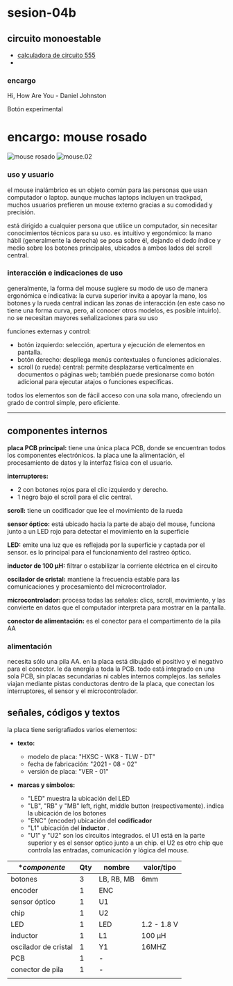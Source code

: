 # sesion-04b

## circuito monoestable

- [calculadora de circuito 555](https://ohmslawcalculator.com/555-monostable-calculator)
- 



### encargo
 
Hi, How Are You -  Daniel Johnston

Botón experimental

# encargo: mouse rosado

![mouse rosado](https://github.com/felix-rg416/dis8644-2025-1/blob/main/19-felix-rg416/sesion-04b/archivos/mouse.01.jpg) ![mouse.02](https://github.com/felix-rg416/dis8644-2025-1/blob/main/19-felix-rg416/sesion-04b/archivos/mouse.02.jpg)

### uso y usuario

el mouse inalámbrico es un objeto común para las personas que usan computador o laptop. aunque muchas laptops incluyen un trackpad, muchos usuarios prefieren un mouse externo gracias a su comodidad y precisión.

está dirigido a cualquier persona que utilice un computador, sin necesitar conocimientos técnicos para su uso. es intuitivo y ergonómico: la mano hábil (generalmente la derecha) se posa sobre él, dejando el dedo índice y medio sobre los botones principales, ubicados a ambos lados del scroll central.

### interacción e indicaciones de uso

generalmente, la forma del mouse sugiere su modo de uso de manera ergonómica e indicativa: la curva superior invita a apoyar la mano, los botones y la rueda central indican las zonas de interacción (en este caso no tiene una forma curva, pero, al conocer otros modelos, es posible intuirlo). no se necesitan mayores señalizaciones para su uso

funciones externas y control:
- botón izquierdo: selección, apertura y ejecución de elementos en pantalla.
- botón derecho: despliega menús contextuales o funciones adicionales.
- scroll (o rueda) central: permite desplazarse verticalmente en documentos o páginas web; también puede presionarse como botón adicional para ejecutar atajos o funciones específicas.

todos los elementos son de fácil acceso con una sola mano, ofreciendo un grado de control simple, pero eficiente.
_______________________
## componentes internos


**placa PCB principal:** tiene una única placa PCB, donde se encuentran todos los componentes electrónicos. la placa une la alimentación, el procesamiento de datos y la interfaz física con el usuario.

**interruptores:**
- 2 con botones rojos para el clic izquierdo y derecho.
- 1 negro bajo el scroll para el clic central.

**scroll:** tiene un codificador que lee el movimiento de la rueda

**sensor óptico:** está ubicado hacia la parte de abajo del mouse, funciona junto a un LED rojo para detectar el movimiento en la superficie

**LED:** emite una luz que es reflejada por la superficie y captada por el sensor. es lo principal para el funcionamiento del rastreo óptico.

**inductor de 100 µH:** filtrar o estabilizar la corriente eléctrica en el circuito

**oscilador de cristal:** mantiene la frecuencia estable para las comunicaciones y procesamiento del microcontrolador.

**microcontrolador:** procesa todas las señales: clics, scroll, movimiento, y las convierte en datos que el computador interpreta para mostrar en la pantalla.

**conector de alimentación:** es el conector para el compartimento de la pila AA

### alimentación
necesita sólo una pila AA. en la placa está dibujado el positivo y el negativo para el conector. le da energía a toda la PCB. todo está integrado en una sola PCB, sin placas secundarias ni cables internos complejos. las señales viajan mediante pistas conductoras dentro de la placa, que conectan los interruptores, el sensor y el microcontrolador.

## señales, códigos y textos
la placa tiene serigrafiados varios elementos:

- **texto:**
  	- modelo de placa: "HXSC - WK8 - TLW - DT"
  	- fecha de fabricación: "2021 - 08 - 02"
  	- versión de placa: "VER - 01"
 
- **marcas y símbolos:**
  	- "LED" muestra la ubicación del LED
  	- "LB", "RB" y "MB" left, right, middle button (respectivamente). indica la ubicación de los botones
  	- "ENC" (encoder) ubicación del **codificador**
  	- "L1" ubicación del **inductor** .
  	- "U1" y "U2" son los circuitos integrados. el U1 está en la parte superior y es el sensor optico junto a un chip. el U2 es otro chip que controla las entradas, comunicación y lógica del mouse.

| **componente*         | **Qty** | **nombre** | **valor/tipo** |
|-----------------------|---------|------------|----------------|
| botones               | 3       | LB, RB, MB | 6mm            |
| encoder               | 1       | ENC        |                |
| sensor óptico         | 1       | U1         |                |
| chip                  | 1       | U2         |                |
| LED                   | 1       | LED        | 1.2 - 1.8 V    |
| inductor              | 1       | L1         | 100 µH         |
| oscilador de  cristal | 1       | Y1         | 16MHZ          |
| PCB                   | 1       | -          |                |
| conector de pila      | 1       | -          |                |
|                       |         |            |                |
